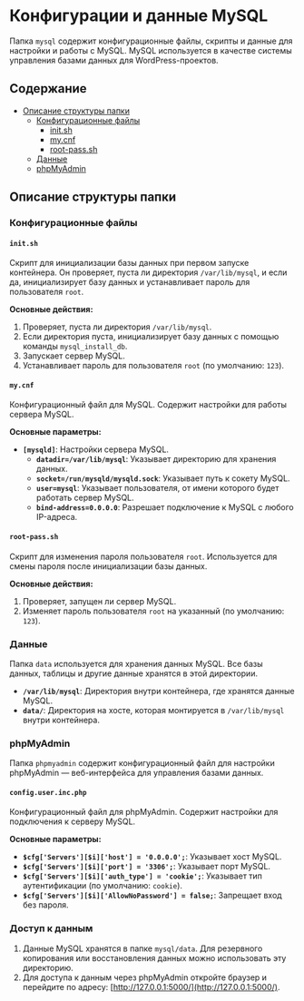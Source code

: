 # Конфигурации и данные MySQL

Папка `mysql` содержит конфигурационные файлы, скрипты и данные для настройки и работы с MySQL. MySQL используется в качестве системы управления базами данных для WordPress-проектов.

## Содержание

- [Описание структуры папки](#описание-структуры-папки)
  - [Конфигурационные файлы](#конфигурационные-файлы)
    - [init.sh](#initsh)
    - [my.cnf](#mycnf)
    - [root-pass.sh](#root-passsh)
  - [Данные](#данные)
  - [phpMyAdmin](#phpmyadmin)

## Описание структуры папки

### Конфигурационные файлы

#### `init.sh`

Скрипт для инициализации базы данных при первом запуске контейнера. Он проверяет, пуста ли директория `/var/lib/mysql`, и если да, инициализирует базу данных и устанавливает пароль для пользователя `root`.

**Основные действия:**
1. Проверяет, пуста ли директория `/var/lib/mysql`.
2. Если директория пуста, инициализирует базу данных с помощью команды `mysql_install_db`.
3. Запускает сервер MySQL.
4. Устанавливает пароль для пользователя `root` (по умолчанию: `123`).

#### `my.cnf`

Конфигурационный файл для MySQL. Содержит настройки для работы сервера MySQL.

**Основные параметры:**
- **`[mysqld]`**: Настройки сервера MySQL.
  - **`datadir=/var/lib/mysql`**: Указывает директорию для хранения данных.
  - **`socket=/run/mysqld/mysqld.sock`**: Указывает путь к сокету MySQL.
  - **`user=mysql`**: Указывает пользователя, от имени которого будет работать сервер MySQL.
  - **`bind-address=0.0.0.0`**: Разрешает подключение к MySQL с любого IP-адреса.

#### `root-pass.sh`

Скрипт для изменения пароля пользователя `root`. Используется для смены пароля после инициализации базы данных.

**Основные действия:**
1. Проверяет, запущен ли сервер MySQL.
2. Изменяет пароль пользователя `root` на указанный (по умолчанию: `123`).

### Данные

Папка `data` используется для хранения данных MySQL. Все базы данных, таблицы и другие данные хранятся в этой директории.

- **`/var/lib/mysql`**: Директория внутри контейнера, где хранятся данные MySQL.
- **`data/`**: Директория на хосте, которая монтируется в `/var/lib/mysql` внутри контейнера.

### phpMyAdmin

Папка `phpmyadmin` содержит конфигурационный файл для настройки phpMyAdmin — веб-интерфейса для управления базами данных.

#### `config.user.inc.php`

Конфигурационный файл для phpMyAdmin. Содержит настройки для подключения к серверу MySQL.

**Основные параметры:**
- **`$cfg['Servers'][$i]['host'] = '0.0.0.0';`**: Указывает хост MySQL.
- **`$cfg['Servers'][$i]['port'] = '3306';`**: Указывает порт MySQL.
- **`$cfg['Servers'][$i]['auth_type'] = 'cookie';`**: Указывает тип аутентификации (по умолчанию: `cookie`).
- **`$cfg['Servers'][$i]['AllowNoPassword'] = false;`**: Запрещает вход без пароля.

### Доступ к данным

1. Данные MySQL хранятся в папке `mysql/data`. Для резервного копирования или восстановления данных можно использовать эту директорию.
2. Для доступа к данным через phpMyAdmin откройте браузер и перейдите по адресу: [http://127.0.0.1:5000/](http://127.0.0.1:5000/).
